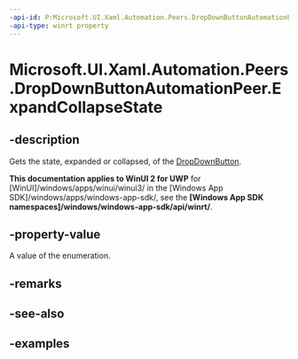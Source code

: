 ```yaml
---
-api-id: P:Microsoft.UI.Xaml.Automation.Peers.DropDownButtonAutomationPeer.ExpandCollapseState
-api-type: winrt property
---
```


# Microsoft.UI.Xaml.Automation.Peers.DropDownButtonAutomationPeer.ExpandCollapseState

<!--
public Windows.UI.Xaml.Automation.ExpandCollapseState ExpandCollapseState { get; }
-->

## -description

Gets the state, expanded or collapsed, of the [DropDownButton](../microsoft.ui.xaml.controls/dropdownbutton.md).

**This documentation applies to WinUI 2 for UWP** for [WinUI]/windows/apps/winui/winui3/ in the [Windows App SDK]/windows/apps/windows-app-sdk/, see the **[Windows App SDK namespaces]/windows/windows-app-sdk/api/winrt/**.

## -property-value

A value of the enumeration.

## -remarks

## -see-also

## -examples

